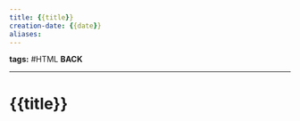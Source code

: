 ```yaml
---
title: {{title}}
creation-date: {{date}}
aliases:
---
```

**tags:** #HTML 
**BACK**

---
# {{title}}
